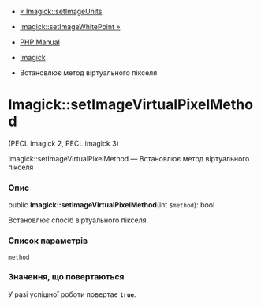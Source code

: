 - [« Imagick::setImageUnits](imagick.setimageunits.md)
- [Imagick::setImageWhitePoint »](imagick.setimagewhitepoint.md)

- [PHP Manual](index.md)
- [Imagick](class.imagick.md)
- Встановлює метод віртуального пікселя

# Imagick::setImageVirtualPixelMethod

(PECL imagick 2, PECL imagick 3)

Imagick::setImageVirtualPixelMethod — Встановлює метод віртуального
пікселя

### Опис

public **Imagick::setImageVirtualPixelMethod**(int `$method`): bool

Встановлює спосіб віртуального пікселя.

### Список параметрів

`method`

### Значення, що повертаються

У разі успішної роботи повертає **`true`**.
